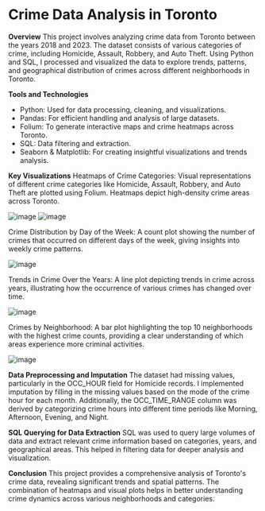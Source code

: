 # Crime Data Analysis in Toronto

**Overview**
This project involves analyzing crime data from Toronto between the years 2018 and 2023. The dataset consists of various categories of crime, including Homicide, Assault, Robbery, and Auto Theft. Using Python and SQL, I processed and visualized the data to explore trends, patterns, and geographical distribution of crimes across different neighborhoods in Toronto.

**Tools and Technologies**
  - Python: Used for data processing, cleaning, and visualizations.
  - Pandas: For efficient handling and analysis of large datasets.
  - Folium: To generate interactive maps and crime heatmaps across Toronto.
  - SQL: Data filtering and extraction.
  - Seaborn & Matplotlib: For creating insightful visualizations and trends analysis.

**Key Visualizations**
Heatmaps of Crime Categories: Visual representations of different crime categories like Homicide, Assault, Robbery, and Auto Theft are plotted using Folium. Heatmaps depict high-density crime areas across Toronto.

![image](https://github.com/user-attachments/assets/72159127-b57b-48fd-85c1-6bf449eff943)  ![image](https://github.com/user-attachments/assets/54e2a2d2-d709-4db1-9ce9-2287099870dc)



Crime Distribution by Day of the Week: A count plot showing the number of crimes that occurred on different days of the week, giving insights into weekly crime patterns.

![image](https://github.com/user-attachments/assets/9b205f31-2878-4f53-97e9-66a9ff45d840)



Trends in Crime Over the Years: A line plot depicting trends in crime across years, illustrating how the occurrence of various crimes has changed over time.

![image](https://github.com/user-attachments/assets/839c4e91-0dd9-4088-a20a-40bf07adf0ea)



Crimes by Neighborhood: A bar plot highlighting the top 10 neighborhoods with the highest crime counts, providing a clear understanding of which areas experience more criminal activities.

![image](https://github.com/user-attachments/assets/ac3e7006-6485-46bf-afaa-117deaab0aa5)



**Data Preprocessing and Imputation**
The dataset had missing values, particularly in the OCC_HOUR field for Homicide records. I implemented imputation by filling in the missing values based on the mode of the crime hour for each month. Additionally, the OCC_TIME_RANGE column was derived by categorizing crime hours into different time periods like Morning, Afternoon, Evening, and Night.

**SQL Querying for Data Extraction**
SQL was used to query large volumes of data and extract relevant crime information based on categories, years, and geographical areas. This helped in filtering data for deeper analysis and visualization.

**Conclusion**
This project provides a comprehensive analysis of Toronto's crime data, revealing significant trends and spatial patterns. The combination of heatmaps and visual plots helps in better understanding crime dynamics across various neighborhoods and categories.

